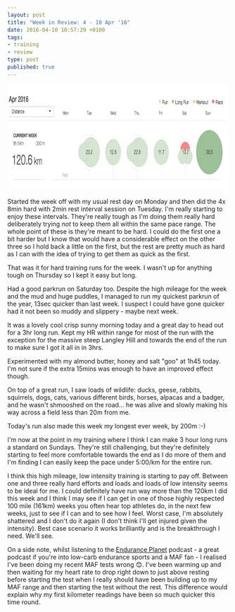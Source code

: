 ```yaml
---
layout: post
title: "Week in Review: 4 - 10 Apr '16"
date: 2016-04-10 10:57:29 +0100
tags:
- training
- review
type: post
published: true
---
```


<a href="/assets/week-in-review-4-10Apr16.png"><img alt="Week in Review: 4 - 10 Apr '16" class="center" height="240" src="/assets/week-in-review-4-10Apr16.png" width="840" /></a>

Started the week off with my usual rest day on Monday and then did the 4x 8min hard with 2min rest interval session on Tuesday.  I'm really starting to enjoy these intervals.  They're really tough as I'm doing them really hard deliberately trying _not_ to keep them all within the same pace range.  The whole point of these is they're meant to be hard.  I could do the first one a bit harder but I know that would have a considerable effect on the other three so I hold back a little on the first, but the rest are pretty much as hard as I can with the idea of trying to get them as quick as the first.

That was it for hard training runs for the week. I wasn't up for anything tough on Thursday so I kept it easy but long.

Had a good parkrun on Saturday too. Despite the high mileage for the week and the mud and huge puddles, I managed to run my quickest parkrun of the year, 13sec quicker than last week. I suspect I could have gone quicker had it not been so muddy and slippery - maybe next week.

It was a lovely cool crisp sunny morning today and a great day to head out for a 3hr long run. Kept my HR within range for most of the run with the exception for the massive steep Langley Hill and towards the end of the run to make sure I got it all in in 3hrs.

Experimented with my almond butter, honey and salt "goo" at 1h45 today. I'm not sure if the extra 15mins was enough to have an improved effect though.

On top of a great run, I saw loads of wildlife: ducks, geese, rabbits, squirrels, dogs, cats, various different birds, horses, alpacas and a badger, and he wasn't shmooshed on the road... he was alive and slowly making his way across a field less than 20m from me.

Today's run also made this week my longest ever week, by 200m :-)

I'm now at the point in my training where I think I can make 3 hour long runs a standard on Sundays.  They're still challenging, but they're definitely starting to feel more comfortable towards the end as I do more of them and I'm finding I can easily keep the pace under 5:00/km for the entire run.

I think this high mileage, low intensity training is starting to pay off. Between one and three really hard efforts and loads and loads of low intensity seems to be ideal for me.  I could definitely have run way more than the 120km I did this week and I think I may see if I can get in one of those highly respected 100 mile (161km) weeks you often hear top athletes do, in the next few weeks, just to see if I can and to see how I feel.  Worst case, I'm absolutely shattered and I don't do it again (I don't think I'll get injured given the intensity). Best case scenario it works brilliantly and is the breakthrough I need.  We'll see.

On a side note, whilst listening to the [Endurance Planet](http://www.enduranceplanet.com/) podcast - a great podcast if you're into low-carb endurance sports and a MAF fan - I realised I've been doing my recent MAF tests wrong :blush:.  I've been warming up and then waiting for my heart rate to drop right down to just above resting before starting the test when I really should have been building up to my MAF range and then starting the test without the rest.  This difference would explain why my first kilometer readings have been so much quicker this time round.
